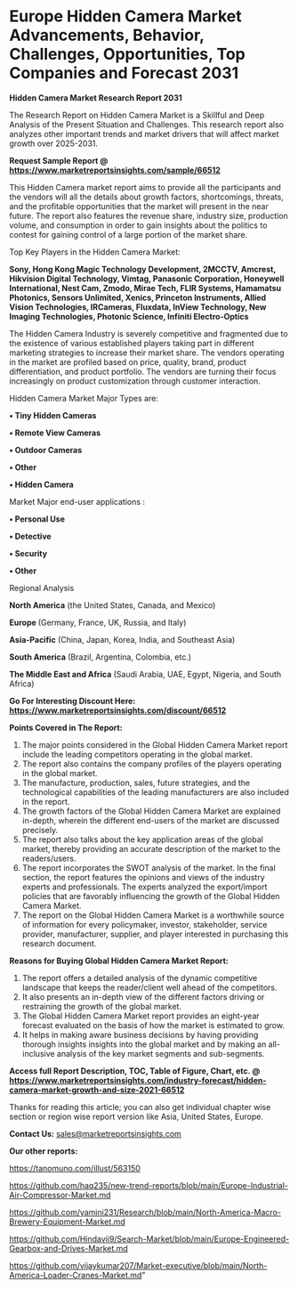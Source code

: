 # Europe Hidden Camera Market Advancements, Behavior, Challenges, Opportunities, Top Companies and Forecast 2031

<strong>Hidden Camera Market Research Report 2031</strong>

The Research Report on Hidden Camera Market is a Skillful and Deep Analysis of the Present Situation and Challenges. This research report also analyzes other important trends and market drivers that will affect market growth over 2025-2031.

<strong>Request Sample Report @ <a href=https://www.marketreportsinsights.com/sample/66512>https://www.marketreportsinsights.com/sample/66512</a></strong>

This Hidden Camera market report aims to provide all the participants and the vendors will all the details about growth factors, shortcomings, threats, and the profitable opportunities that the market will present in the near future. The report also features the revenue share, industry size, production volume, and consumption in order to gain insights about the politics to contest for gaining control of a large portion of the market share.

Top Key Players in the Hidden Camera Market:

<strong>Sony, Hong Kong Magic Technology Development, 2MCCTV, Amcrest, Hikvision Digital Technology, Vimtag, Panasonic Corporation, Honeywell International, Nest Cam, Zmodo, Mirae Tech, FLIR Systems, Hamamatsu Photonics, Sensors Unlimited, Xenics, Princeton Instruments, Allied Vision Technologies, IRCameras, Fluxdata, InView Technology, New Imaging Technologies, Photonic Science, Infiniti Electro-Optics</strong>

The Hidden Camera Industry is severely competitive and fragmented due to the existence of various established players taking part in different marketing strategies to increase their market share. The vendors operating in the market are profiled based on price, quality, brand, product differentiation, and product portfolio. The vendors are turning their focus increasingly on product customization through customer interaction.

Hidden Camera Market Major Types are:

<strong>• Tiny Hidden Cameras

• Remote View Cameras

• Outdoor Cameras

• Other

• Hidden Camera</strong>

Market Major end-user applications :

<strong>• Personal Use

• Detective

• Security

• Other</strong>

Regional Analysis

</u><strong><b>North America</b></strong> (the United States, Canada, and Mexico)

<strong><b>Europe </b></strong>(Germany, France, UK, Russia, and Italy)

<strong><b>Asia-Pacific</b></strong> (China, Japan, Korea, India, and Southeast Asia)

<strong><b>South America</b></strong> (Brazil, Argentina, Colombia, etc.)

<strong><b>The Middle East and Africa</b></strong> (Saudi Arabia, UAE, Egypt, Nigeria, and South Africa)

<strong>Go For Interesting Discount Here: <a href=https://www.marketreportsinsights.com/discount/66512>https://www.marketreportsinsights.com/discount/66512</a></strong>

<strong>Points Covered in The Report:</strong>
<ol>
  <li>The major points considered in the Global Hidden Camera Market report include the leading competitors operating in the global market.</li>
  <li>The report also contains the company profiles of the players operating in the global market.</li>
  <li>The manufacture, production, sales, future strategies, and the technological capabilities of the leading manufacturers are also included in the report.</li>
  <li>The growth factors of the Global Hidden Camera Market are explained in-depth, wherein the different end-users of the market are discussed precisely.</li>
  <li>The report also talks about the key application areas of the global market, thereby providing an accurate description of the market to the readers/users.</li>
  <li>The report incorporates the SWOT analysis of the market. In the final section, the report features the opinions and views of the industry experts and professionals. The experts analyzed the export/import policies that are favorably influencing the growth of the Global Hidden Camera Market.</li>
  <li>The report on the Global Hidden Camera Market is a worthwhile source of information for every policymaker, investor, stakeholder, service provider, manufacturer, supplier, and player interested in purchasing this research document.</li>
</ol>
<strong>Reasons for Buying Global Hidden Camera Market Report:</strong>

<ol>
  <li>The report offers a detailed analysis of the dynamic competitive landscape that keeps the reader/client well ahead of the competitors.</li>
  <li>It also presents an in-depth view of the different factors driving or restraining the growth of the global market.</li>
  <li>The Global Hidden Camera Market report provides an eight-year forecast evaluated on the basis of how the market is estimated to grow.</li>
  <li>It helps in making aware business decisions by having providing thorough insights insights into the global market and by making an all-inclusive analysis of the key market segments and sub-segments.</li>
</ol>
<strong>Access full Report Description, TOC, Table of Figure, Chart, etc. @ <a href=https://www.marketreportsinsights.com/industry-forecast/hidden-camera-market-growth-and-size-2021-66512>https://www.marketreportsinsights.com/industry-forecast/hidden-camera-market-growth-and-size-2021-66512</a></strong>


Thanks for reading this article; you can also get individual chapter wise section or region wise report version like Asia, United States, Europe.

<strong>Contact Us:</strong>
sales@marketreportsinsights.com

<strong>Our other reports:</strong>

<a href=https://tanomuno.com/illust/563150>https://tanomuno.com/illust/563150</a>

<a href=https://github.com/haq235/new-trend-reports/blob/main/Europe-Industrial-Air-Compressor-Market.md>https://github.com/haq235/new-trend-reports/blob/main/Europe-Industrial-Air-Compressor-Market.md</a>

<a href=https://github.com/yamini231/Research/blob/main/North-America-Macro-Brewery-Equipment-Market.md>https://github.com/yamini231/Research/blob/main/North-America-Macro-Brewery-Equipment-Market.md</a>

<a href=https://github.com/Hindavii9/Search-Market/blob/main/Europe-Engineered-Gearbox-and-Drives-Market.md>https://github.com/Hindavii9/Search-Market/blob/main/Europe-Engineered-Gearbox-and-Drives-Market.md</a>

<a href=https://github.com/vijaykumar207/Market-executive/blob/main/North-America-Loader-Cranes-Market.md>https://github.com/vijaykumar207/Market-executive/blob/main/North-America-Loader-Cranes-Market.md</a>"
